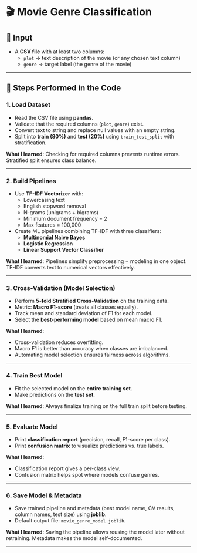 # 🎬 Movie Genre Classification

## 📂 Input
- A **CSV file** with at least two columns:
  - `plot` → text description of the movie (or any chosen text column)  
  - `genre` → target label (the genre of the movie)

---

## 🚀 Steps Performed in the Code

### 1. Load Dataset
- Read the CSV file using **pandas**.
- Validate that the required columns (`plot`, `genre`) exist.
- Convert text to string and replace null values with an empty string.
- Split into **train (80%)** and **test (20%)** using `train_test_split` with stratification.

**What I learned**: Checking for required columns prevents runtime errors. Stratified split ensures class balance.

---

### 2. Build Pipelines
- Use **TF-IDF Vectorizer** with:
  - Lowercasing text  
  - English stopword removal  
  - N-grams (unigrams + bigrams)  
  - Minimum document frequency = 2  
  - Max features = 100,000  
- Create ML pipelines combining TF-IDF with three classifiers:
  - **Multinomial Naive Bayes**
  - **Logistic Regression**
  - **Linear Support Vector Classifier**

**What I learned**: Pipelines simplify preprocessing + modeling in one object. TF-IDF converts text to numerical vectors effectively.

---

### 3. Cross-Validation (Model Selection)
- Perform **5-fold Stratified Cross-Validation** on the training data.
- Metric: **Macro F1-score** (treats all classes equally).
- Track mean and standard deviation of F1 for each model.
- Select the **best-performing model** based on mean macro F1.

**What I learned**:  
- Cross-validation reduces overfitting.  
- Macro F1 is better than accuracy when classes are imbalanced.  
- Automating model selection ensures fairness across algorithms.  

---

### 4. Train Best Model
- Fit the selected model on the **entire training set**.
- Make predictions on the **test set**.

**What I learned**: Always finalize training on the full train split before testing.

---

### 5. Evaluate Model
- Print **classification report** (precision, recall, F1-score per class).  
- Print **confusion matrix** to visualize predictions vs. true labels.  

**What I learned**:  
- Classification report gives a per-class view.  
- Confusion matrix helps spot where models confuse genres.  

---

### 6. Save Model & Metadata
- Save trained pipeline and metadata (best model name, CV results, column names, test size) using **joblib**.
- Default output file: `movie_genre_model.joblib`.

**What I learned**: Saving the pipeline allows reusing the model later without retraining. Metadata makes the model self-documented.

---
